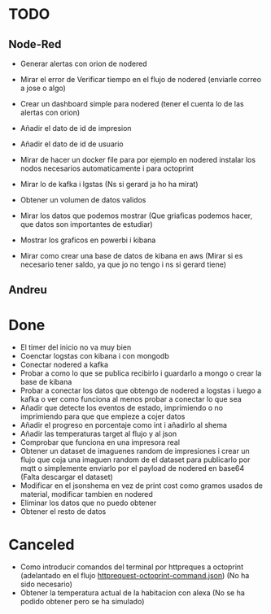 # TODO
## Node-Red
- Generar alertas con orion de nodered
- Mirar el error de Verificar tiempo en el flujo de nodered (enviarle correo a jose o algo)
- Crear un dashboard simple para nodered (tener el cuenta lo de las alertas con orion)
- Añadir el dato de id de impresion
- Añadir el dato de id de usuario

- Mirar de hacer un docker file para por ejemplo en nodered instalar los nodos necesarios automaticamente i para octoprint
- Mirar lo de kafka i lgstas (Ns si gerard ja ho ha mirat)
- Obtener un volumen de datos validos
- Mirar los datos que podemos mostrar (Que griaficas podemos hacer, que datos son importantes de estudiar)
- Mostrar los graficos en powerbi i kibana

* Mirar como crear una base de datos de kibana en aws (Mirar si es necesario tener saldo, ya que jo no tengo i ns si gerard tiene)

## Andreu

# Done
- El timer del inicio no va muy bien
- Coenctar logstas con kibana i con mongodb 
- Conectar nodered a kafka
- Probar a como lo que se publica recibirlo i guardarlo a mongo o crear la base de kibana
- Probar a conectar los datos que obtengo de nodered a logstas i luego a kafka o ver como funciona al menos probar a conectar lo que sea
- Añadir que detecte los eventos de estado, imprimiendo o no imprimiendo para que que empieze a cojer datos
- Añadir el progreso en porcentaje como int i añadirlo al shema
- Añadir las temperaturas target al flujo y al json
- Comprobar que funciona en una impresora real
- Obtener un dataset de imaguenes random de impresiones i crear un flujo que coja una imaguen random de el dataset para publicarlo por mqtt o simplemente enviarlo por el payload de nodered en base64 (Falta descargar el dataset)
- Modificar en el jsonshema en vez de  print cost como gramos usados de material, modificar tambien en nodered
- Eliminar los datos que no puedo obtener
- Obtener el resto de datos

# Canceled
- Como introducir comandos del terminal por httpreques a octoprint (adelantado en el flujo [httprequest-octoprint-command.json](../Flujos/httprequest-octoprint-command.json)) (No ha sido necesario)
- Obtener la temperatura actual de la habitacion con alexa (No se ha podido obtener pero se ha simulado)